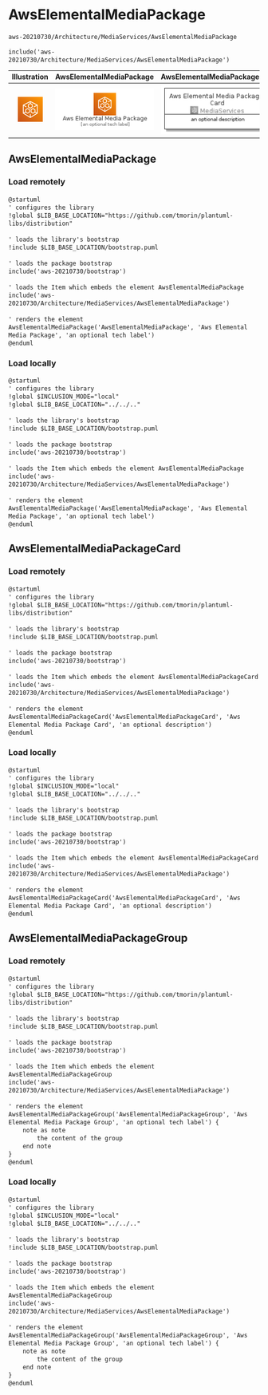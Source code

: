 # AwsElementalMediaPackage


```text
aws-20210730/Architecture/MediaServices/AwsElementalMediaPackage
```

```text
include('aws-20210730/Architecture/MediaServices/AwsElementalMediaPackage')
```



| Illustration | AwsElementalMediaPackage | AwsElementalMediaPackageCard | AwsElementalMediaPackageGroup |
| :---: | :---: | :---: | :---: |
| ![illustration for Illustration](../../../aws-20210730/Architecture/MediaServices/AwsElementalMediaPackage.png) | ![illustration for AwsElementalMediaPackage](../../../aws-20210730/Architecture/MediaServices/AwsElementalMediaPackage.Local.png) | ![illustration for AwsElementalMediaPackageCard](../../../aws-20210730/Architecture/MediaServices/AwsElementalMediaPackageCard.Local.png) | ![illustration for AwsElementalMediaPackageGroup](../../../aws-20210730/Architecture/MediaServices/AwsElementalMediaPackageGroup.Local.png) |




## AwsElementalMediaPackage

### Load remotely
```plantuml
@startuml
' configures the library
!global $LIB_BASE_LOCATION="https://github.com/tmorin/plantuml-libs/distribution"

' loads the library's bootstrap
!include $LIB_BASE_LOCATION/bootstrap.puml

' loads the package bootstrap
include('aws-20210730/bootstrap')

' loads the Item which embeds the element AwsElementalMediaPackage
include('aws-20210730/Architecture/MediaServices/AwsElementalMediaPackage')

' renders the element
AwsElementalMediaPackage('AwsElementalMediaPackage', 'Aws Elemental Media Package', 'an optional tech label')
@enduml
```

### Load locally
```plantuml
@startuml
' configures the library
!global $INCLUSION_MODE="local"
!global $LIB_BASE_LOCATION="../../.."

' loads the library's bootstrap
!include $LIB_BASE_LOCATION/bootstrap.puml

' loads the package bootstrap
include('aws-20210730/bootstrap')

' loads the Item which embeds the element AwsElementalMediaPackage
include('aws-20210730/Architecture/MediaServices/AwsElementalMediaPackage')

' renders the element
AwsElementalMediaPackage('AwsElementalMediaPackage', 'Aws Elemental Media Package', 'an optional tech label')
@enduml
```

## AwsElementalMediaPackageCard

### Load remotely
```plantuml
@startuml
' configures the library
!global $LIB_BASE_LOCATION="https://github.com/tmorin/plantuml-libs/distribution"

' loads the library's bootstrap
!include $LIB_BASE_LOCATION/bootstrap.puml

' loads the package bootstrap
include('aws-20210730/bootstrap')

' loads the Item which embeds the element AwsElementalMediaPackageCard
include('aws-20210730/Architecture/MediaServices/AwsElementalMediaPackage')

' renders the element
AwsElementalMediaPackageCard('AwsElementalMediaPackageCard', 'Aws Elemental Media Package Card', 'an optional description')
@enduml
```

### Load locally
```plantuml
@startuml
' configures the library
!global $INCLUSION_MODE="local"
!global $LIB_BASE_LOCATION="../../.."

' loads the library's bootstrap
!include $LIB_BASE_LOCATION/bootstrap.puml

' loads the package bootstrap
include('aws-20210730/bootstrap')

' loads the Item which embeds the element AwsElementalMediaPackageCard
include('aws-20210730/Architecture/MediaServices/AwsElementalMediaPackage')

' renders the element
AwsElementalMediaPackageCard('AwsElementalMediaPackageCard', 'Aws Elemental Media Package Card', 'an optional description')
@enduml
```

## AwsElementalMediaPackageGroup

### Load remotely
```plantuml
@startuml
' configures the library
!global $LIB_BASE_LOCATION="https://github.com/tmorin/plantuml-libs/distribution"

' loads the library's bootstrap
!include $LIB_BASE_LOCATION/bootstrap.puml

' loads the package bootstrap
include('aws-20210730/bootstrap')

' loads the Item which embeds the element AwsElementalMediaPackageGroup
include('aws-20210730/Architecture/MediaServices/AwsElementalMediaPackage')

' renders the element
AwsElementalMediaPackageGroup('AwsElementalMediaPackageGroup', 'Aws Elemental Media Package Group', 'an optional tech label') {
    note as note
        the content of the group
    end note
}
@enduml
```

### Load locally
```plantuml
@startuml
' configures the library
!global $INCLUSION_MODE="local"
!global $LIB_BASE_LOCATION="../../.."

' loads the library's bootstrap
!include $LIB_BASE_LOCATION/bootstrap.puml

' loads the package bootstrap
include('aws-20210730/bootstrap')

' loads the Item which embeds the element AwsElementalMediaPackageGroup
include('aws-20210730/Architecture/MediaServices/AwsElementalMediaPackage')

' renders the element
AwsElementalMediaPackageGroup('AwsElementalMediaPackageGroup', 'Aws Elemental Media Package Group', 'an optional tech label') {
    note as note
        the content of the group
    end note
}
@enduml
```


